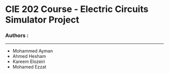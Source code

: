 # CIE 202 Course - Electric Circuits Simulator Project

### Authors :
---
* Mohammed Ayman
* Ahmed Hesham
* Kareem Elozeiri
* Mohamed Ezzat
